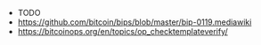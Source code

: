- TODO
- https://github.com/bitcoin/bips/blob/master/bip-0119.mediawiki
- https://bitcoinops.org/en/topics/op_checktemplateverify/
  